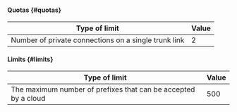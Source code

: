#### Quotas {#quotas}

| Type of limit | Value |
| ----- | ----- |
| Number of private connections on a single trunk link | 2 |

#### Limits {#limits}

| Type of limit | Value |
| ----- | ----- |
| The maximum number of prefixes that can be accepted by a cloud | 500 |

